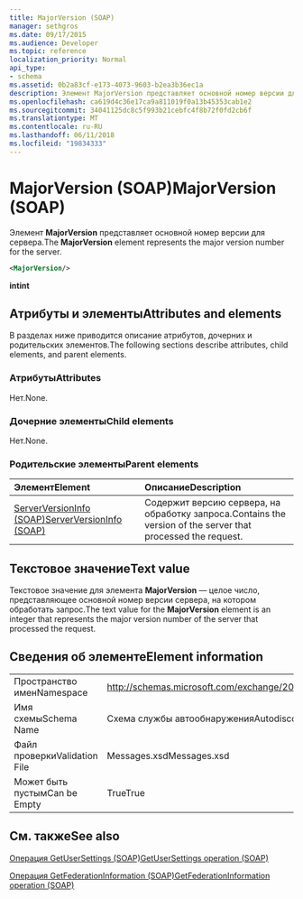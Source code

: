 ```yaml
---
title: MajorVersion (SOAP)
manager: sethgros
ms.date: 09/17/2015
ms.audience: Developer
ms.topic: reference
localization_priority: Normal
api_type:
- schema
ms.assetid: 0b2a83cf-e173-4073-9603-b2ea3b36ec1a
description: Элемент MajorVersion представляет основной номер версии для сервера.
ms.openlocfilehash: ca619d4c36e17ca9a811019f0a13b45353cab1e2
ms.sourcegitcommit: 34041125dc8c5f993b21cebfc4f8b72f0fd2cb6f
ms.translationtype: MT
ms.contentlocale: ru-RU
ms.lasthandoff: 06/11/2018
ms.locfileid: "19834333"
---
```

# <a name="majorversion-soap"></a><span data-ttu-id="0beab-103">MajorVersion (SOAP)</span><span class="sxs-lookup"><span data-stu-id="0beab-103">MajorVersion (SOAP)</span></span>

<span data-ttu-id="0beab-104">Элемент **MajorVersion** представляет основной номер версии для сервера.</span><span class="sxs-lookup"><span data-stu-id="0beab-104">The **MajorVersion** element represents the major version number for the server.</span></span> 
  
```XML
<MajorVersion/>
```

 <span data-ttu-id="0beab-105">**int**</span><span class="sxs-lookup"><span data-stu-id="0beab-105">**int**</span></span>
## <a name="attributes-and-elements"></a><span data-ttu-id="0beab-106">Атрибуты и элементы</span><span class="sxs-lookup"><span data-stu-id="0beab-106">Attributes and elements</span></span>

<span data-ttu-id="0beab-107">В разделах ниже приводится описание атрибутов, дочерних и родительских элементов.</span><span class="sxs-lookup"><span data-stu-id="0beab-107">The following sections describe attributes, child elements, and parent elements.</span></span>
  
### <a name="attributes"></a><span data-ttu-id="0beab-108">Атрибуты</span><span class="sxs-lookup"><span data-stu-id="0beab-108">Attributes</span></span>

<span data-ttu-id="0beab-109">Нет.</span><span class="sxs-lookup"><span data-stu-id="0beab-109">None.</span></span>
  
### <a name="child-elements"></a><span data-ttu-id="0beab-110">Дочерние элементы</span><span class="sxs-lookup"><span data-stu-id="0beab-110">Child elements</span></span>

<span data-ttu-id="0beab-111">Нет.</span><span class="sxs-lookup"><span data-stu-id="0beab-111">None.</span></span>
  
### <a name="parent-elements"></a><span data-ttu-id="0beab-112">Родительские элементы</span><span class="sxs-lookup"><span data-stu-id="0beab-112">Parent elements</span></span>

|<span data-ttu-id="0beab-113">**Элемент**</span><span class="sxs-lookup"><span data-stu-id="0beab-113">**Element**</span></span>|<span data-ttu-id="0beab-114">**Описание**</span><span class="sxs-lookup"><span data-stu-id="0beab-114">**Description**</span></span>|
|:-----|:-----|
|[<span data-ttu-id="0beab-115">ServerVersionInfo (SOAP)</span><span class="sxs-lookup"><span data-stu-id="0beab-115">ServerVersionInfo (SOAP)</span></span>](serverversioninfo-soap.md) <br/> |<span data-ttu-id="0beab-116">Содержит версию сервера, на обработку запроса.</span><span class="sxs-lookup"><span data-stu-id="0beab-116">Contains the version of the server that processed the request.</span></span>  <br/> |
   
## <a name="text-value"></a><span data-ttu-id="0beab-117">Текстовое значение</span><span class="sxs-lookup"><span data-stu-id="0beab-117">Text value</span></span>

<span data-ttu-id="0beab-118">Текстовое значение для элемента **MajorVersion** — целое число, представляющее основной номер версии сервера, на котором обработать запрос.</span><span class="sxs-lookup"><span data-stu-id="0beab-118">The text value for the **MajorVersion** element is an integer that represents the major version number of the server that processed the request.</span></span> 
  
## <a name="element-information"></a><span data-ttu-id="0beab-119">Сведения об элементе</span><span class="sxs-lookup"><span data-stu-id="0beab-119">Element information</span></span>

|||
|:-----|:-----|
|<span data-ttu-id="0beab-120">Пространство имен</span><span class="sxs-lookup"><span data-stu-id="0beab-120">Namespace</span></span>  <br/> |http://schemas.microsoft.com/exchange/2010/Autodiscover  <br/> |
|<span data-ttu-id="0beab-121">Имя схемы</span><span class="sxs-lookup"><span data-stu-id="0beab-121">Schema Name</span></span>  <br/> |<span data-ttu-id="0beab-122">Схема службы автообнаружения</span><span class="sxs-lookup"><span data-stu-id="0beab-122">Autodiscover schema</span></span>  <br/> |
|<span data-ttu-id="0beab-123">Файл проверки</span><span class="sxs-lookup"><span data-stu-id="0beab-123">Validation File</span></span>  <br/> |<span data-ttu-id="0beab-124">Messages.xsd</span><span class="sxs-lookup"><span data-stu-id="0beab-124">Messages.xsd</span></span>  <br/> |
|<span data-ttu-id="0beab-125">Может быть пустым</span><span class="sxs-lookup"><span data-stu-id="0beab-125">Can be Empty</span></span>  <br/> |<span data-ttu-id="0beab-126">True</span><span class="sxs-lookup"><span data-stu-id="0beab-126">True</span></span>  <br/> |
   
## <a name="see-also"></a><span data-ttu-id="0beab-127">См. также</span><span class="sxs-lookup"><span data-stu-id="0beab-127">See also</span></span>



[<span data-ttu-id="0beab-128">Операция GetUserSettings (SOAP)</span><span class="sxs-lookup"><span data-stu-id="0beab-128">GetUserSettings operation (SOAP)</span></span>](getusersettings-operation-soap.md)
  
[<span data-ttu-id="0beab-129">Операция GetFederationInformation (SOAP)</span><span class="sxs-lookup"><span data-stu-id="0beab-129">GetFederationInformation operation (SOAP)</span></span>](getfederationinformation-operation-soap.md)

